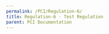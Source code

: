 ```yaml
---
permalink: /PCI/Regulation-6/
title: Regulation-6 - Test Regulation
parent: PCI Documentation
---
```

